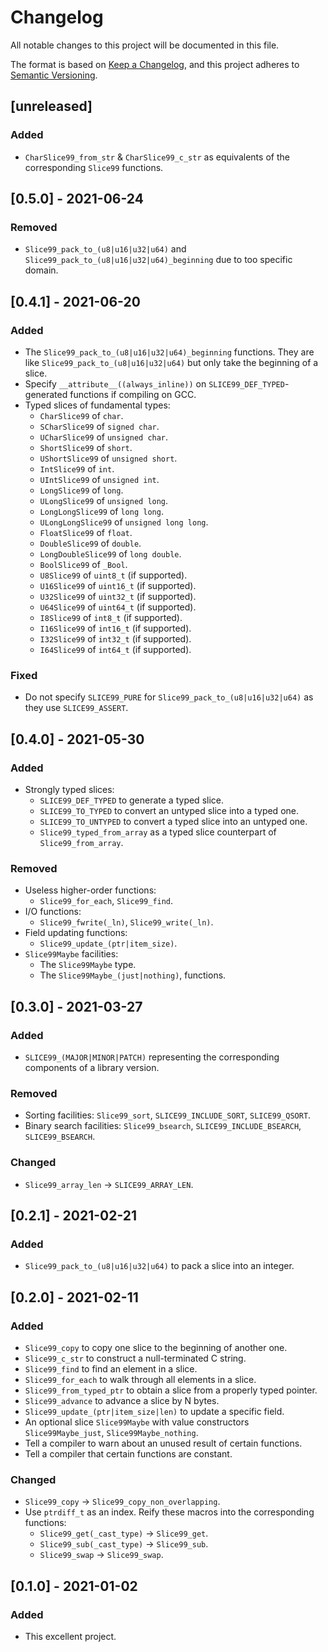 # Changelog
All notable changes to this project will be documented in this file.

The format is based on [Keep a Changelog](https://keepachangelog.com/en/1.0.0/),
and this project adheres to [Semantic Versioning](https://semver.org/spec/v2.0.0.html).

## [unreleased]

### Added

 - `CharSlice99_from_str` & `CharSlice99_c_str` as equivalents of the corresponding `Slice99` functions.

## [0.5.0] - 2021-06-24

### Removed

 - `Slice99_pack_to_(u8|u16|u32|u64)` and `Slice99_pack_to_(u8|u16|u32|u64)_beginning` due to too specific domain.

## [0.4.1] - 2021-06-20

### Added

 - The `Slice99_pack_to_(u8|u16|u32|u64)_beginning` functions. They are like `Slice99_pack_to_(u8|u16|u32|u64)` but only take the beginning of a slice.
 - Specify `__attribute__((always_inline))` on `SLICE99_DEF_TYPED`-generated functions if compiling on GCC.
 - Typed slices of fundamental types:
   - `CharSlice99` of `char`.
   - `SCharSlice99` of `signed char`.
   - `UCharSlice99` of `unsigned char`.
   - `ShortSlice99` of `short`.
   - `UShortSlice99` of `unsigned short`.
   - `IntSlice99` of `int`.
   - `UIntSlice99` of `unsigned int`.
   - `LongSlice99` of `long`.
   - `ULongSlice99` of `unsigned long`.
   - `LongLongSlice99` of `long long`.
   - `ULongLongSlice99` of `unsigned long long`.
   - `FloatSlice99` of `float`.
   - `DoubleSlice99` of `double`.
   - `LongDoubleSlice99` of `long double`.
   - `BoolSlice99` of `_Bool`.
   - `U8Slice99` of `uint8_t` (if supported).
   - `U16Slice99` of `uint16_t` (if supported).
   - `U32Slice99` of `uint32_t` (if supported).
   - `U64Slice99` of `uint64_t` (if supported).
   - `I8Slice99` of `int8_t` (if supported).
   - `I16Slice99` of `int16_t` (if supported).
   - `I32Slice99` of `int32_t` (if supported).
   - `I64Slice99` of `int64_t` (if supported).

### Fixed

 - Do not specify `SLICE99_PURE` for `Slice99_pack_to_(u8|u16|u32|u64)` as they use `SLICE99_ASSERT`.

## [0.4.0] - 2021-05-30

### Added

 - Strongly typed slices:
   - `SLICE99_DEF_TYPED` to generate a typed slice.
   - `SLICE99_TO_TYPED` to convert an untyped slice into a typed one.
   - `SLICE99_TO_UNTYPED` to convert a typed slice into an untyped one.
   - `Slice99_typed_from_array` as a typed slice counterpart of `Slice99_from_array`.

### Removed

 - Useless higher-order functions:
   - `Slice99_for_each`, `Slice99_find`.
 - I/O functions:
   - `Slice99_fwrite(_ln)`, `Slice99_write(_ln)`.
 - Field updating functions:
   - `Slice99_update_(ptr|item_size)`.
 - `Slice99Maybe` facilities:
   - The `Slice99Maybe` type.
   - The `Slice99Maybe_(just|nothing)`, functions.

## [0.3.0] - 2021-03-27

### Added

 - `SLICE99_(MAJOR|MINOR|PATCH)` representing the corresponding components of a library version.

### Removed

 - Sorting facilities: `Slice99_sort`, `SLICE99_INCLUDE_SORT`, `SLICE99_QSORT`.
 - Binary search facilities: `Slice99_bsearch`, `SLICE99_INCLUDE_BSEARCH`, `SLICE99_BSEARCH`.

### Changed

 - `Slice99_array_len` -> `SLICE99_ARRAY_LEN`.

## [0.2.1] - 2021-02-21

### Added

 - `Slice99_pack_to_(u8|u16|u32|u64)` to pack a slice into an integer.

## [0.2.0] - 2021-02-11

### Added

 - `Slice99_copy` to copy one slice to the beginning of another one.
 - `Slice99_c_str` to construct a null-terminated C string.
 - `Slice99_find` to find an element in a slice.
 - `Slice99_for_each` to walk through all elements in a slice.
 - `Slice99_from_typed_ptr` to obtain a slice from a properly typed pointer.
 - `Slice99_advance` to advance a slice by N bytes.
 - `Slice99_update_(ptr|item_size|len)` to update a specific field.
 - An optional slice `Slice99Maybe` with value constructors `Slice99Maybe_just`, `Slice99Maybe_nothing`.
 - Tell a compiler to warn about an unused result of certain functions.
 - Tell a compiler that certain functions are constant.

### Changed

 - `Slice99_copy` -> `Slice99_copy_non_overlapping`.
 - Use `ptrdiff_t` as an index. Reify these macros into the corresponding functions:
   - `Slice99_get(_cast_type)` -> `Slice99_get`.
   - `Slice99_sub(_cast_type)` -> `Slice99_sub`.
   - `Slice99_swap` -> `Slice99_swap`.

## [0.1.0] - 2021-01-02

### Added

 - This excellent project.
